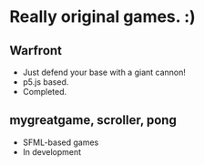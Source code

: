 
# Really original games. :)

## Warfront

 * Just defend your base with a giant cannon!
 * p5.js based.
 * Completed.

## mygreatgame, scroller, pong
 
 * SFML-based games
 * In development